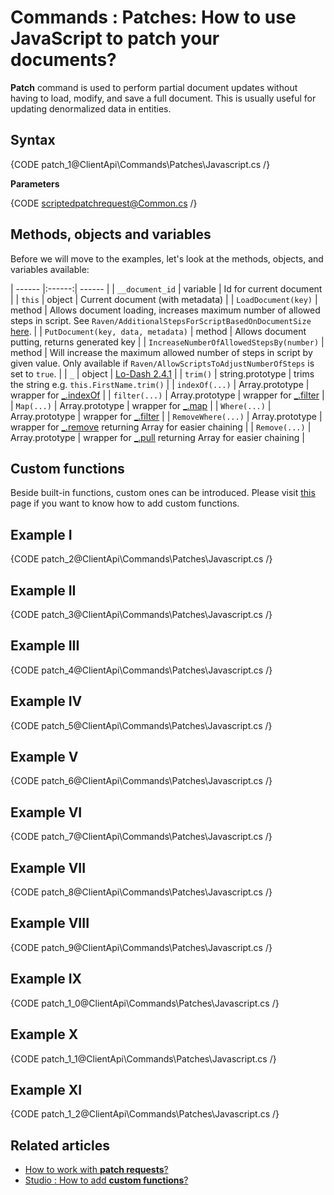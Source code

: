 # Commands : Patches: How to use JavaScript to patch your documents?

**Patch** command is used to perform partial document updates without having to load, modify, and save a full document. This is usually useful for updating denormalized data in entities.

## Syntax

{CODE patch_1@ClientApi\Commands\Patches\Javascript.cs /}

**Parameters**

{CODE scriptedpatchrequest@Common.cs /}

## Methods, objects and variables

Before we will move to the examples, let's look at the methods, objects, and variables available:

| ------ |:------:| ------ |
| `__document_id` | variable | Id for current document |
| `this` | object | Current document (with metadata) |
| `LoadDocument(key)` | method | Allows document loading, increases maximum number of allowed steps in script. See `Raven/AdditionalStepsForScriptBasedOnDocumentSize` [here](../../../server/configuration/configuration-options#javascript-parser). |
| `PutDocument(key, data, metadata)` | method | Allows document putting, returns generated key |
| `IncreaseNumberOfAllowedStepsBy(number)` | method | Will increase the maximum allowed number of steps in script by given value. Only available if `Raven/AllowScriptsToAdjustNumberOfSteps` is set to `true`. |
| `_` | object | [Lo-Dash 2.4.1](https://github.com/lodash/lodash/blob/2.4.1/doc/README.md) |
| `trim()` | string.prototype | trims the string e.g. `this.FirstName.trim()` |
| `indexOf(...)` | Array.prototype | wrapper for [_.indexOf](https://github.com/lodash/lodash/blob/2.4.1/doc/README.md#_indexofarray-value-fromindex0) |
| `filter(...)` | Array.prototype | wrapper for [_.filter](https://github.com/lodash/lodash/blob/2.4.1/doc/README.md#_filtercollection-callbackidentity-thisarg) |
| `Map(...)` | Array.prototype | wrapper for [_.map](https://github.com/lodash/lodash/blob/2.4.1/doc/README.md#_mapcollection-callbackidentity-thisarg) |
| `Where(...)` | Array.prototype | wrapper for [_.filter](https://github.com/lodash/lodash/blob/2.4.1/doc/README.md#_filtercollection-callbackidentity-thisarg) |
| `RemoveWhere(...)` | Array.prototype | wrapper for [_.remove](https://github.com/lodash/lodash/blob/2.4.1/doc/README.md#_removearray-callbackidentity-thisarg) returning Array for easier chaining |
| `Remove(...)` | Array.prototype | wrapper for [_.pull](https://github.com/lodash/lodash/blob/2.4.1/doc/README.md#_pullarray-value) returning Array for easier chaining |

## Custom functions

Beside built-in functions, custom ones can be introduced. Please visit [this](../../../studio/overview/settings/custom-functions) page if you want to know how to add custom functions.

## Example I

{CODE patch_2@ClientApi\Commands\Patches\Javascript.cs /}

## Example II

{CODE patch_3@ClientApi\Commands\Patches\Javascript.cs /}

## Example III

{CODE patch_4@ClientApi\Commands\Patches\Javascript.cs /}

## Example IV

{CODE patch_5@ClientApi\Commands\Patches\Javascript.cs /}

## Example V

{CODE patch_6@ClientApi\Commands\Patches\Javascript.cs /}

## Example VI

{CODE patch_7@ClientApi\Commands\Patches\Javascript.cs /}

## Example VII

{CODE patch_8@ClientApi\Commands\Patches\Javascript.cs /}

## Example VIII

{CODE patch_9@ClientApi\Commands\Patches\Javascript.cs /}

## Example IX

{CODE patch_1_0@ClientApi\Commands\Patches\Javascript.cs /}

## Example X

{CODE patch_1_1@ClientApi\Commands\Patches\Javascript.cs /}

## Example XI

{CODE patch_1_2@ClientApi\Commands\Patches\Javascript.cs /}

## Related articles

- [How to work with **patch requests**?](../../../client-api/commands/patches/how-to-work-with-patch-requests) 
- [Studio : How to add **custom functions**?](../../../studio/overview/settings/custom-functions)
